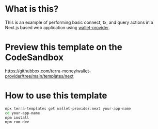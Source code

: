 # What is this?

This is an example of performing basic connect, tx, and query actions in a Next.js based web application using [wallet-provider](https://www.npmjs.com/package/@palomachain/wallet-provider).

# Preview this template on the CodeSandbox

<https://githubbox.com/terra-money/wallet-provider/tree/main/templates/next>

# How to use this template

```sh
npx terra-templates get wallet-provider:next your-app-name
cd your-app-name
npm install
npm run dev
```
